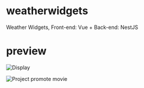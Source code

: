 # weatherwidgets
Weather Widgets, Front-end: Vue + Back-end: NestJS

# preview

![Display](https://res.cloudinary.com/imgcave/image/upload/v1664259170/Img/Logo/github.com_ezhq_weatherwidgets.png)

![Project promote movie](https://res.cloudinary.com/imgcave/image/upload/v1664259831/share/github.com_ezhq_weatherwidgets.gif)

